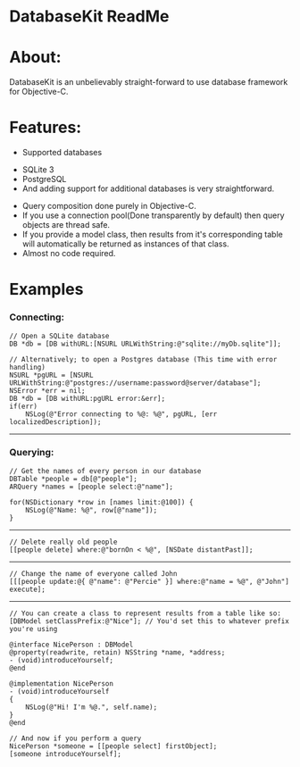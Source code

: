  DatabaseKit ReadMe
=====================

About:
======
DatabaseKit is an unbelievably straight-forward to use database framework for Objective-C.

Features:
=========
 * Supported databases
  - SQLite 3
  - PostgreSQL
  - And adding support for additional databases is very straightforward.
 * Query composition done purely in Objective-C.
 * If you use a connection pool(Done transparently by default) then query objects are thread safe.
 * If you provide a model class, then results from it's corresponding table will automatically be returned as instances of that class.
 * Almost no code required.

Examples
=============

### Connecting:

    // Open a SQLite database
    DB *db = [DB withURL:[NSURL URLWithString:@"sqlite://myDb.sqlite"]];

    // Alternatively; to open a Postgres database (This time with error handling)    
    NSURL *pgURL = [NSURL URLWithString:@"postgres://username:password@server/database"];
    NSError *err = nil;
    DB *db = [DB withURL:pgURL error:&err];
    if(err)
        NSLog(@"Error connecting to %@: %@", pgURL, [err localizedDescription]);

---

### Querying:

    // Get the names of every person in our database
    DBTable *people = db[@"people"];
    ARQuery *names = [people select:@"name"];
    
    for(NSDictionary *row in [names limit:@100]) {
        NSLog(@"Name: %@", row[@"name"]);
    }

---
    // Delete really old people
    [[people delete] where:@"bornOn < %@", [NSDate distantPast]];
---
    // Change the name of everyone called John
    [[[people update:@{ @"name": @"Percie" }] where:@"name = %@", @"John"] execute];
--- 
    // You can create a class to represent results from a table like so:
    [DBModel setClassPrefix:@"Nice"]; // You'd set this to whatever prefix you're using
    
    @interface NicePerson : DBModel
    @property(readwrite, retain) NSString *name, *address;
    - (void)introduceYourself;
    @end
    
    @implementation NicePerson
    - (void)introduceYourself
    {
        NSLog(@"Hi! I'm %@.", self.name);
    }
    @end
    
    // And now if you perform a query
    NicePerson *someone = [[people select] firstObject];
    [someone introduceYourself];
